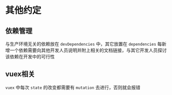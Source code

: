 # 其他约定

## 依赖管理

与生产环境无关的依赖放在 `devDependencies` 中，其它放置在 `dependencies`
每新增一个依赖需要向其他开发人员说明并附上相关的文档链接，与其它开发人员探讨该依赖在开发中的可行性

## vuex相关

`vuex` 中每次 `state` 的改变都需要有 `mutation` 去进行，否则就会报错